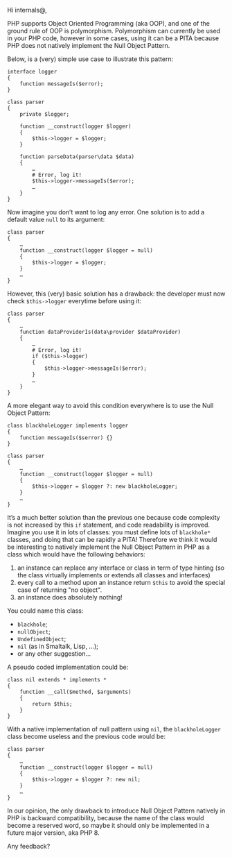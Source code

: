 Hi internals@,

PHP supports Object Oriented Programming (aka OOP), and one of the ground rule of OOP is polymorphism.
Polymorphism can currently be used in your PHP code, however in some cases, using it can be a PITA because PHP does not natively implement the Null Object Pattern.

Below, is a (very) simple use case to illustrate this pattern:

```
interface logger
{
	function messageIs($error);
}

class parser
{
	private $logger;

	function __construct(logger $logger)
	{
		$this->logger = $logger;
	}

	function parseData(parser\data $data)
	{
		…
		# Error, log it!
		$this->logger->messageIs($error);
		…
	}
}
```

Now imagine you don’t want to log any error.
One solution is to add a default value `null` to its argument:

```
class parser
{
	…
	function __construct(logger $logger = null)
	{
		$this->logger = $logger;
	}
	…
}
```

However, this (very) basic solution has a drawback: the developer must now check `$this->logger` everytime before using it:

```
class parser
{
	…
	function dataProviderIs(data\provider $dataProvider)
	{
		…
		# Error, log it!
		if ($this->logger)
		{
			$this->logger->messageIs($error);
		}
		…
	}
}
```

A more elegant way to avoid this condition everywhere is to use the Null Object Pattern:

```
class blackholeLogger implements logger
{
	function messageIs($serror) {}
}

class parser
{
	…
	function __construct(logger $logger = null)
	{
		$this->logger = $logger ?: new blackholeLogger;
	}
	…
}
```

It’s a much better solution than the previous one because code complexity is not increased by this `if` statement, and code readability is improved.
Imagine you use it in lots of classes: you must define lots of `blackhole*` classes, and doing that can be rapidly a PITA!
Therefore we think it would be interesting to natively implement the Null Object Pattern in PHP as a class which would have the following behaviors:

1. an instance can replace any interface or class in term of type hinting (so the class virtually implements or extends all classes and interfaces)
2. every call to a method upon an instance return `$this` to avoid the special case of returning "no object".
3. an instance does absolutely nothing!

You could name this class:
- `blackhole`;
- `nullObject`;
- `UndefinedObject`;
- `nil` (as in Smaltalk, Lisp, …);
- or any other suggestion…

A pseudo coded implementation could be:

```
class nil extends * implements *
{
	function __call($method, $arguments)
	{
		return $this;
	}
}
```

With a native implementation of null pattern using `nil`, the `blackholeLogger` class become useless and the previous code would be:

```
class parser
{
	…
	function __construct(logger $logger = null)
	{
		$this->logger = $logger ?: new nil;
	}
	…
}
```

In our opinion, the only drawback to introduce Null Object Pattern natively in PHP is backward compatibility, because the name of the class would become a reserved word, so maybe it should only be implemented in a future major version, aka PHP 8.

Any feedback?
